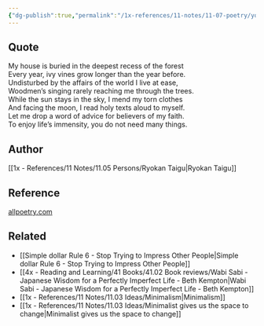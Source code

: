 ```yaml
---
{"dg-publish":true,"permalink":"/1x-references/11-notes/11-07-poetry/you-do-not-need-many-things-ryokan-taigu/","title":"You do not need many things - Ryokan Taigu","created":"2023-10-18T12:57:12.000+03:00","updated":"2024-02-14T20:18:17.902+03:00"}
---
```



## Quote
My house is buried in the deepest recess of the forest  
Every year, ivy vines grow longer than the year before.  
Undisturbed by the affairs of the world I live at ease,  
Woodmen’s singing rarely reaching me through the trees.  
While the sun stays in the sky, I mend my torn clothes  
And facing the moon, I read holy texts aloud to myself.  
Let me drop a word of advice for believers of my faith.  
To enjoy life’s immensity, you do not need many things.

## Author
[[1x - References/11 Notes/11.05 Persons/Ryokan Taigu\|Ryokan Taigu]]

## Reference
[allpoetry.com](https://allpoetry.com/You-Do-Not-Need-Many-Things)

## Related
- [[Simple dollar Rule 6 - Stop Trying to Impress Other People\|Simple dollar Rule 6 - Stop Trying to Impress Other People]]
- [[4x - Reading and Learning/41 Books/41.02 Book reviews/Wabi Sabi - Japanese Wisdom for a Perfectly Imperfect Life - Beth Kempton\|Wabi Sabi - Japanese Wisdom for a Perfectly Imperfect Life - Beth Kempton]]
- [[1x - References/11 Notes/11.03 Ideas/Minimalism\|Minimalism]]
- [[1x - References/11 Notes/11.03 Ideas/Minimalist gives us the space to change\|Minimalist gives us the space to change]]

